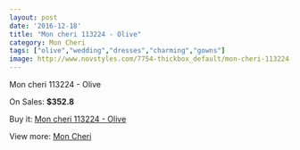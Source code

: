 ```yaml
---
layout: post
date: '2016-12-18'
title: "Mon cheri 113224 - Olive"
category: Mon Cheri
tags: ["olive","wedding","dresses","charming","gowns"]
image: http://www.novstyles.com/7754-thickbox_default/mon-cheri-113224-olive.jpg
---
```

Mon cheri 113224 - Olive

On Sales: **$352.8**
<a href="https://www.novstyles.com/en/mon-cheri/5369-mon-cheri-113224-olive.html"><amp-img layout="responsive" width="600" height="600" src="//www.novstyles.com/7754-thickbox_default/mon-cheri-113224-olive.jpg" alt="Mon cheri 113224 - Olive 0" /></a>

Buy it: [Mon cheri 113224 - Olive](https://www.novstyles.com/en/mon-cheri/5369-mon-cheri-113224-olive.html "Mon cheri 113224 - Olive")

View more: [Mon Cheri](https://www.novstyles.com/en/36-mon-cheri "Mon Cheri")